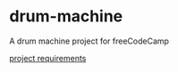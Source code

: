 # drum-machine

A drum machine project for freeCodeCamp

[project requirements](https://learn.freecodecamp.org/front-end-libraries/front-end-libraries-projects/build-a-drum-machine)

